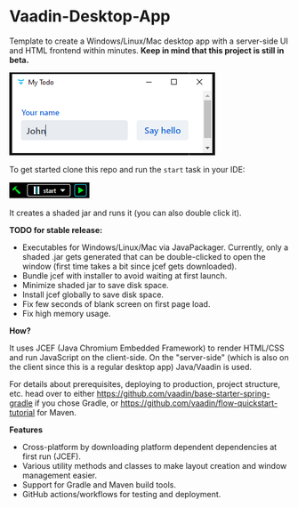 # Vaadin-Desktop-App
Template to create a Windows/Linux/Mac desktop app with a server-side UI
and HTML frontend within minutes. **Keep in mind that this project is still in beta.**

![](.github/images/img.png)

To get started clone this repo and run the `start` task in your IDE:

![](.github/images/img_1.png) <br>

It creates a shaded jar and runs it (you can also double click it).

**TODO for stable release:**
- Executables for Windows/Linux/Mac via JavaPackager. Currently, only
  a shaded .jar gets generated that can be double-clicked to open the window
  (first time takes a bit since jcef gets downloaded).
- Bundle jcef with installer to avoid waiting at first launch.
- Minimize shaded jar to save disk space.
- Install jcef globally to save disk space.
- Fix few seconds of blank screen on first page load.
- Fix high memory usage.

**How?**

It uses JCEF (Java Chromium Embedded Framework) to render HTML/CSS and
run JavaScript on the client-side. On the "server-side" (which is also on the client
since this is a regular desktop app) Java/Vaadin is used.

For details about prerequisites, deploying to production, project structure,
etc. head over to either https://github.com/vaadin/base-starter-spring-gradle
if you chose Gradle, or https://github.com/vaadin/flow-quickstart-tutorial
for Maven.

**Features**
- Cross-platform by downloading platform dependent dependencies at first run (JCEF).
- Various utility methods and classes to make layout creation and window management easier.
- Support for Gradle and Maven build tools.
- GitHub actions/workflows for testing and deployment.